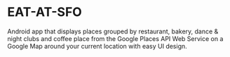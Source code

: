 # EAT-AT-SFO

Android app that displays places grouped by restaurant, bakery, dance & night clubs and coffee place from the Google Places API Web Service on a Google Map around your current location with easy UI design.
